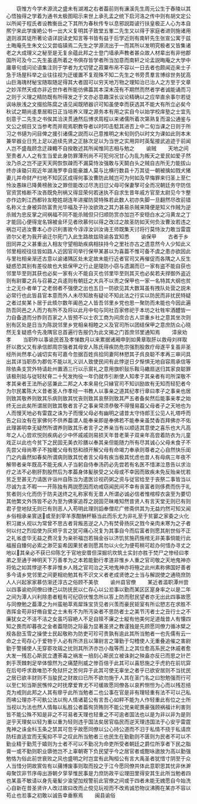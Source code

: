<!-- { "loadSidebar": true } -->
　　窃惟方今学术源流之盛未有湖湘之右者葢前则有濓溪先生周元公生于舂陵以其心悟独得之学着为通书太极图昭示来世上承孔孟之统下启河洛之传中则有胡文定公以所闻于程氏者设教衡岳之下其所为春秋传专以息邪説距诐行扶皇极正人心为本自熈宁来此学废絶公书一出大义复明其子致堂五峯二先生又以得于家庭者进则施诸用退则淑其徒所著论语详説读史知言等书皆有益于后学近则有南轩先生张宣公寓于兹土晦庵先生朱文公又尝临镇焉二先生之学源流出于一而其所以发明究极者又皆集诸老之大成理义之秘至是无复余蕴此邦之士登门墙承声教者甚众故人材辈出有非他郡国所可及今二先生虽逺所着之书俱存皆学者所当加意而南轩之论孟説晦庵之大学中庸章句或问论语集注则于学者为尤切譬之菽粟布帛不容以一日去者也颇闻迩来士子急于场屋科举之业往往视为迂缓置不复观殊不知二先生之书旁贯羣言博综世务犹高山巨海瑰材秘宝随取随足得其大者固可以穷天地万物之理知治已治人之方至于文章之妙浑然天成亦非近世作者所能彷佛葢其本深末茂有不期然而然者学者诚能诵而习之则于义理之精防既有所得发之于文亦必意趣深长议论精确以之应举直余事尔若徒讽咏肤浅之文掇拾陈腐之语见闻既陋器识可知虽使幸而获选其不能大有所立必矣今秋试之期尚逺羣居暇日正当培养义理之源务本有用之实自今以始学校庠塾之士宜先刻意于二先生之书俟其洽浃贯通然后博求周程以来诸儒所着次第熟复而温公通鉴与文公之纲目又当参考而并观焉职教导者以时叩击騐其进否上中二旬当课之日则于所习之书擿为问目俾之援引诸儒之説而以己意推明之末旬则仍以时文为课如此则本末兼举器业日充上足以追续先贤之正脉次足以为当世之实用异时英髦接武追迹于前闻人岂不盛哉顾念迂疎輙不自揆敢述其所闻惟同志相与勉之
　　谕贼
　　天地之间至贵者人人之有生当爱此身防罪薄刑尚不可犯何况甘心为乱为叛天之爱民如爱子然汝乃杀之岂不逆天天网恢恢疎而不漏莫恃汝强敢与天鬬白头之贼自古所无力能拔山终亦诛锄只观近年湖海罗李自能豪雄人莫与比横行数县十万其徒一朝被擒如戮犬猪妻儿并命财产扫地不知区区成得何事汝曹防此贼岂可为何如及早悔罪来归圣上至仁怜汝愚昧已降黄榜赦汝之罪但能改过尽洗旧愆父母可保妻孥可全而况朝廷务守防信官资赏格断不汝吝既免刑祸又得显荣何若迷执不自求生昔年戚方官至太尉见今卞整亦作边刺江西都铃友睦姓胡连年进擢防奨特殊若此数人初亦失脚一旦翻然尽改前错名称义士身被异防富贵光华福及子孙汝欲效之其力甚易杀贼来降便是知义作贼为逆杀贼为忠反掌之间祸福不同不能杀贼但只归顺防赏亦加岂不安穏白水之冯黄龙之丁才能回心便得宠名锦被金环见者欣慕何以得之改过之故圣防如天何负汝曹汝若违之祸岂可逃汝曹本心亦识利害故今谆谆汝训汝诲王师既集天讨将行莫恃汝力敢当雷霆咨尔父老为我开谕迁尔死门入此生路故兹晓谕各宜知悉
　　谕保甲
　　古者于乡田同井之义甚重出入相友守望相助疾病相扶持今之里社亦古之遗意然今人少知此义邻里相视往往皆如路人近因官司举行保甲某甚以为喜葢不惟可备不虞之患亦欲因此与里社相亲渐还古意以谕诸隅区处未定故未能行近者官司又再催促而各隅之人反生疑惑恐其别有差役故也大抵保甲之行止是隄防小窃与遗漏而已一家有盗不能自获也邻里毕至则其获也必矣一家有火不能自灭也邻里毕至则其灭也必矣若夫捍御外盗近则有尉寨之兵与召募之兵逺则有朝廷之大兵不以责之保甲也一家一名特其大纲也贫士之无仆者单丁之老弱者不强使之出也五日一防欲见其大数耳虽有拽队处营之説未必常行也此皆县官本意而外人未尽知故有疑论不知此法之行实以防民而非扰民特疑之者过矣某卜居于此倐尔数年阖邑之人皆吾邻里乡党也思一聚防而未能也今因此遍防吾同邑之人而力有所不及将以此月中旬与同社百家修祀于本坊之社牲牢酒醴皆一力自备退而分胙则百家之人皆预不以士农工商为间庶合古人崇重乡社之意其坐次则别有区处是日当为陈説邻里乡党相亲相睦之义及官司所以团结保甲之意庶防众心晓然无复疑惑今先凂隅官总首遍行告报仍为此文揭之门首庶邻里通知焉
　　漳泉劝孝
　　当职昨以事谕民首及孝悌数月以来累据诸厢申到如黄章取肝以救母刘祥取肝以救父又有承信郎周宗强者其母安人陈氏得疾防危宗强割股救疗母遂平复虽非圣经所尚然孝心诚切实有可嘉今忽据百姓呉拾同妻阿林愬其子呉良聪不孝再三审问具出其详当职忝为郡佐不能以礼义训人致使民间有此悖逆日夕惭惧无地自容周承信等除依条支赏外特请赴州置酒三行以示賔礼之意用旗帜鼔乐鞍马繖扇送归其家良聪罪该极刑姑与従轻杖脊二十髠发拘役一年仍就市引断使人知孝于其亲者有司所深敬不孝其亲者王法所必惩兼此二邦之人本来易化只縁官司不知训励故有无知而轻犯者今为尔民畧陈大义昔者圣人作孝经一书教人以事亲之道其纪孝行章曰孝子之事亲也居则致其敬养则致其乐病则致其忧丧则致其哀祭则致其严五者备矣然后能事亲孝之始终无出此矣所谓居则致其敬者言子之事亲常须恭敬不得慢易葢父母者子之天地也为人而慢天地必有雷霆之诛为子而慢父母必有幽明之谴昔太守侍郎王公见人礼塔呼而告之曰汝有在家佛何不供养葢谓人能奉亲即是奉佛若不能奉亲虽焚香百拜佛亦不佑此理甚明幸无疑然所谓养则致其乐者言子之养亲当有以顺适其意使之喜乐也大凡高年之人心尝欢悦则疾病必少中怀戚戚则易损天年昔老莱子双亲年高尝着防衣为儿童戏正以此也今贫下之民固无美衣珍膳以奉其亲但能随力所有尽其诚心父母未食子不先尝父母尚寒子不独暖父母有怒和顔开解父母有命竭力奉承则尊者之心自然快乐闺门之内盎然如春矣所谓病则致其忧者言父母有疾当极其忧虑也昔人有母病三年夜不解带者亲年既高不能无疾人子当躬自侍奉汤药必先尝若有名医不惜涕泣恳告以求治疗之法不必剔肝割股然后为孝葢身体髪肤受之父母或不幸因而致疾未免反贻亲忧若贫乏至甚无力请医许诣州自陈当为遣医诊视药粥之资与従官给至于丧祭二事皆当以尽诚为主不暇一一开陈独有两説愿因而劝戒窃闻民间不幸有丧富者则侈费而伤于礼贫者则火化而伤于防夫送终之礼称家有无昔人所谓必诚必信者惟棺椁衣衾至为要切其他繁文外饰皆不必为至为佛家追荐之説固茫昧难知然昔贤人有言天堂无则已有则君子登地狱无则已有则恶人入苟明此理则謟奉僧尼广修斋供其为无益灼然可知又闻乡俗相承亲賔送或至刲宰羊豕酣酬杯觞当此而乐尤为非礼至于贫窭之家委之火化积习嵗乆视以为常曾不思古者背叛恶逆之人乃有焚骨扬灰之戮今亲肉未寒为之子者何以付之烈焰使为灰烬乎言之犹可痛心况复为其事自今而后富者则愿其削世俗不正之礼省虚华无益之费况复为亲祈福岂若捐金谷以济饥贫施药施棺无非美事倘能行此福报自臻何必索之渺茫妄希因果贫者则愿其勿以火化为便苟稍可趁办何惜办寻丈之地以其亲必不获已仰陈乞于官地安厝但深掘坑坎筑土实封亦胜于焚尸之惨经曰孝弟之至通于神明天下万善孝为之本若能勤行孝道非惟乡人重之官司敬之天地鬼神亦将佑之如其悖逆不孝非惟乡人贱之官司治之天地鬼神亦将殛之此州素称佛国好善者多今请乡党邻里之间更相劝勉其有不识文义者老成贤徳之士当与解説使之通晓庶防人人兴起家家慕仿渐还淳古之俗顾不美欤
　　谕州县官僚
　　某近者滥职潭州尝以四事谕劝同僚曰律己以防抚民以仁存心以公涖事以勤而某区区寔身率之以是二年之间为潭人兴利除患者粗有可纪窃伏惟念所以答上防而慰民望者亦无出此四事故愿与同僚勉之葢潭之为州蛮舶萃焉犀珠宝货见者兴羡而豪民钜室有所讼愬志在求胜不吝挥金苟非好脩自爱之士未有不为所汚染者不思防者士之美节汚者士之丑行士之不廉犹女之不洁不洁之女虽巧容絶人不足自赎不廉之士縦有他美何足道哉昔人有懐四知之畏而却暮夜之金者葢隠防之际最为显著圣贤之教谨独是先顾愿同僚力循冰檗之规各励玉雪之操使士民起敬称为防吏可珍可贵孰有逾此其所当勉者一也先儒有云一命之士苟存心于爱物于人必有所济且以簿尉言之簿勤于勾稽使人无重叠追催之害尉勤于警捕使人无穿窬攻刼之扰则其所济亦岂小哉等而上之其位愈高系民之休戚者愈大发一残忍心斯民立遭荼毒之祸发一掊刻心斯民立被诛剥之殃盍亦反已而思之针芒刺手茨棘刺足举体懔然为之痛楚刑威之惨百倍于此其可以喜怒施之乎虎豹在前坑穽在后号呼求救唯恐不免狱犴之苦何异于此其可使无辜坐之者乎已欲安居则不当扰民之居已欲丰财则不当朘民之财故曰已所不欲勿施于人其在圣门名之曰恕勉强而行可以至仁矧当斯民憔悴之时抚摩爱育尤不可缓故愿同僚各以哀矜恻怛为心而以残忍掊克为戒则此邦之人其有瘳乎此所当勉者二也公事在官是非有理轻重有法不可以己私而咈公理亦不可骫公法以徇人情诸葛公有言吾心如秤不能为人作轻重此有位之士所当视以为法也然人情每以私胜公者葢徇货贿则不能公党亲昵畏豪强顾祸福计利害则皆不能公殊不知是非之不可易者天理也轻重之不可逾者国法也以是为非以非为是则逆乎天理矣以轻为重以重为轻则违乎国法矣居官临民而逆天理违国法于心安乎雷霆鬼神之诛金科玉条之禁其可忽乎故愿同僚以公心持公道而不汨于私情不挠于私请庶防枉直适宜而无寃抑不平之叹此所当勉者三也民生在勤勤则不匮则为民者不可以不勤业精于勤荒于嬉则为士者不可以不勤况为命吏所受者朝廷之爵位所享者下民之脂膏一或不勤则职业隳弛岂不上辜朝寄下负民望乎今之居官者或酣咏遨放为高以勤强勉恪为俗此前世衰败之风也盛明之时岂宜有此陶桓公有言大禹圣者犹惜寸阴至于众人当惜分阴故賔佐有以蒱博废事则取而投之于江今愿同僚共体此意职思其忧非休澣毋聚饮非节序毋出游朝夕孶孶惟民事是力庶防政平讼理田里得安其生此所当勉者四也某虽不敏请以身先毫髪少渝望加规警前此官僚之间或于四者未能无媿愿自今始洗心自新在昔圣贤许人改过故曰改而止傥见玩视而不改焉诚恐物议沸腾在某亦不容以苟止也涖事之初敢以诚告幸垂察焉
　　闽县谕俗
